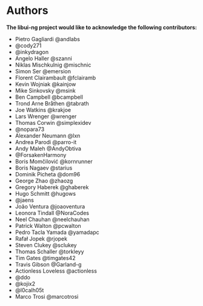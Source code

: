 # Authors

**The libui-ng project would like to acknowledge the following contributors:**

 * Pietro Gagliardi @andlabs
 * @cody271
 * @inkydragon
 * Angelo Haller @szanni
 * Niklas Mischkulnig @mischnic
 * Simon Ser @emersion
 * Florent Clairambault @fclairamb
 * Kevin Wojniak @kainjow
 * Mike Sinkovsky @msink
 * Ben Campbell @bcampbell
 * Trond Arne Bråthen @tabrath
 * Joe Watkins @krakjoe
 * Lars Wrenger @wrenger
 * Thomas Corwin @simplexidev
 * @nopara73
 * Alexander Neumann @lxn
 * Andrea Parodi @parro-it
 * Andy Maleh @AndyObtiva
 * @ForsakenHarmony
 * Boris Momčilović @kornrunner
 * Boris Nagaev @starius
 * Dominik Picheta @dom96
 * George  Zhao @zhaozg
 * Gregory Haberek @ghaberek
 * Hugo Schmitt @hugows
 * @jaens
 * João Ventura @joaoventura
 * Leonora Tindall @NoraCodes
 * Neel Chauhan @neelchauhan
 * Patrick Walton @pcwalton
 * Pedro Tacla Yamada @yamadapc
 * Rafał Jopek @rjopek
 * Steven Clukey @sclukey
 * Thomas Schaller @torkleyy
 * Tim Gates @timgates42
 * Travis Gibson @Garland-g
 * Actionless Loveless @actionless
 * @ddo
 * @kojix2
 * @l0calh05t
 * Marco Trosi @marcotrosi
